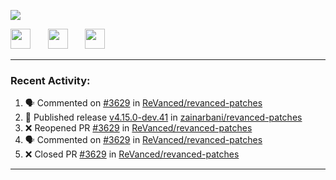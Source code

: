 <p align="left">
  <!-- Typing SVG by DenverCoder1 - https://github.com/DenverCoder1/readme-typing-svg -->
  <a href="https://github.com/DenverCoder1/readme-typing-svg">
    <img src="https://readme-typing-svg.demolab.com/?lines=Hello%2E%2E%2E;Im%20Zain;&font=Fira%20Code&center=false&width=440&height=45&color=00FFFF&vCenter=true&pause=1000&size=22" /></a>
</p>

<p align="left">
  <a href="https://www.youtube.com/@zainarbani"><img width="32px" src="https://www.freeiconspng.com/uploads/youtube-subscribe-png-youtube-subscribe-to-5.png"/></a>
  &#8287;&#8287;&#8287;&#8287;&#8287;
  <a href="https://discord.com/invite/4dMPpvKm"><img width="32px" src="https://www.freeiconspng.com/uploads/discord-icon-7.png"/></a>
  &#8287;&#8287;&#8287;&#8287;&#8287;
  <a href="https://t.me/AnotherZain"><img width="32px" src="https://www.freeiconspng.com/uploads/telegram-icon-1.png"></a>
</p>

---

<h3>Recent Activity:</h3>

<!-- https://github.com/jamesgeorge007/github-activity-readme -->
<!--START_SECTION:activity-->
1. 🗣 Commented on [#3629](https://github.com/ReVanced/revanced-patches/pull/3629#issuecomment-2354573615) in [ReVanced/revanced-patches](https://github.com/ReVanced/revanced-patches)
2. 🚀 Published release [v4.15.0-dev.41](https://github.com/zainarbani/revanced-patches/releases/tag/v4.15.0-dev.41) in [zainarbani/revanced-patches](https://github.com/zainarbani/revanced-patches)
3. ❌ Reopened PR [#3629](https://github.com/ReVanced/revanced-patches/pull/3629) in [ReVanced/revanced-patches](https://github.com/ReVanced/revanced-patches)
4. 🗣 Commented on [#3629](https://github.com/ReVanced/revanced-patches/pull/3629#issuecomment-2354485015) in [ReVanced/revanced-patches](https://github.com/ReVanced/revanced-patches)
5. ❌ Closed PR [#3629](https://github.com/ReVanced/revanced-patches/pull/3629) in [ReVanced/revanced-patches](https://github.com/ReVanced/revanced-patches)
<!--END_SECTION:activity-->

---
